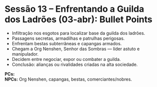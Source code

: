 # Sessão 13 – Enfrentando a Guilda dos Ladrões (03-abr): Bullet Points

- Infiltração nos esgotos para localizar base da guilda dos ladrões.
- Passagens secretas, armadilhas e patrulhas perigosas.
- Enfrentam bestas subterrâneas e capangas armados.
- Chegam a Org Nenshen, Senhor das Sombras — líder astuto e manipulador.
- Decidem entre negociar, expor ou combater a guilda.
- Conclusão: alianças ou rivalidades criadas na alta sociedade.

**PCs:**  
**NPCs:** Org Nenshen, capangas, bestas, comerciantes/nobres.
